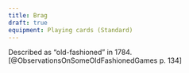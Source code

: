 ```yaml
---
title: Brag
draft: true
equipment: Playing cards (Standard)
---
```


Described as “old-fashioned” in 1784.[@ObservationsOnSomeOldFashionedGames p. 134]
